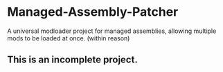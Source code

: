# Managed-Assembly-Patcher
A universal modloader project for managed assemblies, allowing multiple mods to be loaded at once. (within reason)

## This is an incomplete project.
